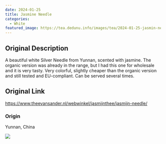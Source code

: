 ```yaml
---
date: 2024-01-25
title: Jasmine Needle
categories:
  - White
featured_image: https://tea.dedunu.info/images/tea/2024-01-25-jasmin-needles-2.jpg
---
```

## Original Description

A beautiful white Silver Needle from Yunnan, scented with jasmine. The organic version was already in the range, but I had this one for wholesale and it is very tasty. Very colorful, slightly cheaper than the organic version and still tested and EU-compliant. Can be served several times.

## Original Link

<https://www.theevansander.nl/webwinkel/jasmijnthee/jasmijn-needle/>

### Origin 

Yunnan, China

![](https://tea.dedunu.info/images/tea/2024-01-25-jasmin-needles-1.jpg)
